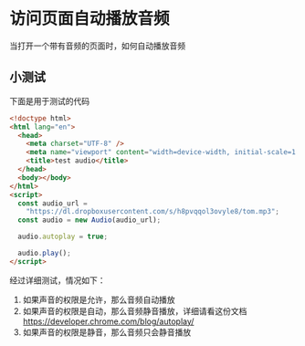 # 访问页面自动播放音频

当打开一个带有音频的页面时，如何自动播放音频

## 小测试

下面是用于测试的代码

```html
<!doctype html>
<html lang="en">
  <head>
    <meta charset="UTF-8" />
    <meta name="viewport" content="width=device-width, initial-scale=1.0" />
    <title>test audio</title>
  </head>
  <body></body>
</html>
<script>
  const audio_url =
    "https://dl.dropboxusercontent.com/s/h8pvqqol3ovyle8/tom.mp3";
  const audio = new Audio(audio_url);

  audio.autoplay = true;

  audio.play();
</script>
```

经过详细测试，情况如下：

1. 如果声音的权限是允许，那么音频自动播放
2. 如果声音的权限是自动，那么音频静音播放，详细请看这份文档 https://developer.chrome.com/blog/autoplay/
3. 如果声音的权限是静音，那么音频只会静音播放
